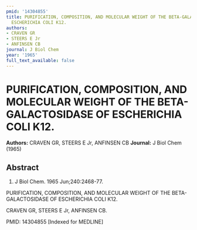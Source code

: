 ```yaml
---
pmid: '14304855'
title: PURIFICATION, COMPOSITION, AND MOLECULAR WEIGHT OF THE BETA-GALACTOSIDASE OF
  ESCHERICHIA COLI K12.
authors:
- CRAVEN GR
- STEERS E Jr
- ANFINSEN CB
journal: J Biol Chem
year: '1965'
full_text_available: false
---
```


# PURIFICATION, COMPOSITION, AND MOLECULAR WEIGHT OF THE BETA-GALACTOSIDASE OF ESCHERICHIA COLI K12.
**Authors:** CRAVEN GR, STEERS E Jr, ANFINSEN CB
**Journal:** J Biol Chem (1965)

## Abstract

1. J Biol Chem. 1965 Jun;240:2468-77.

PURIFICATION, COMPOSITION, AND MOLECULAR WEIGHT OF THE BETA-GALACTOSIDASE OF 
ESCHERICHIA COLI K12.

CRAVEN GR, STEERS E Jr, ANFINSEN CB.

PMID: 14304855 [Indexed for MEDLINE]
